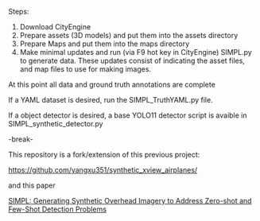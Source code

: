 Steps:
1. Download CityEngine
2. Prepare assets (3D models) and put them into the assets directory
3. Prepare Maps and put them into the maps directory
4. Make minimal updates and run (via F9 hot key in CityEngine) SIMPL.py to generate data. These updates consist of indicating the asset files, and map files to use for making images.

At this point all data and ground truth annotations are complete

If a YAML dataset is desired, run the SIMPL_TruthYAML.py file.

If a object detector is desired, a base YOLO11 detector script is avaible in SIMPL_synthetic_detector.py

-break-

This repository is a fork/extension of this previous project: 

https://github.com/yangxu351/synthetic_xview_airplanes/

and this paper

[SIMPL: Generating Synthetic Overhead Imagery to Address Zero-shot and Few-Shot Detection Problems](https://arxiv.org/ftp/arxiv/papers/2106/2106.15681.pdf) 
